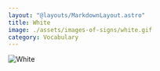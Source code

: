 ```yaml
---
layout: "@layouts/MarkdownLayout.astro"
title: White
image: ./assets/images-of-signs/white.gif
category: Vocabulary
---
```


![White](@signs/white.gif)
